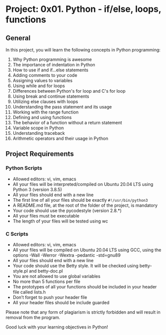 # Project: 0x01. Python - if/else, loops, functions

## General

In this project, you will learn the following concepts in Python programming:

1. Why Python programming is awesome
2. The importance of indentation in Python
3. How to use if and if...else statements
4. Adding comments to your code
5. Assigning values to variables
6. Using while and for loops
7. Differences between Python's for loop and C's for loop
8. Using break and continue statements
9. Utilizing else clauses with loops
10. Understanding the pass statement and its usage
11. Working with the range function
12. Defining and using functions
13. The behavior of a function without a return statement
14. Variable scope in Python
15. Understanding traceback
16. Arithmetic operators and their usage in Python

## Project Requirements

### Python Scripts

- Allowed editors: vi, vim, emacs
- All your files will be interpreted/compiled on Ubuntu 20.04 LTS using Python 3 (version 3.8.5)
- All your files should end with a new line
- The first line of all your files should be exactly `#!/usr/bin/python3`
- A README.md file, at the root of the folder of the project, is mandatory
- Your code should use the pycodestyle (version 2.8.*)
- All your files must be executable
- The length of your files will be tested using wc

### C Scripts

- Allowed editors: vi, vim, emacs
- All your files will be compiled on Ubuntu 20.04 LTS using GCC, using the options -Wall -Werror -Wextra -pedantic -std=gnu89
- All your files should end with a new line
- Your code should use the Betty style. It will be checked using betty-style.pl and betty-doc.pl
- You are not allowed to use global variables
- No more than 5 functions per file
- The prototypes of all your functions should be included in your header file called lists.h
- Don’t forget to push your header file
- All your header files should be include guarded

Please note that any form of plagiarism is strictly forbidden and will result in removal from the program.

Good luck with your learning objectives in Python!

